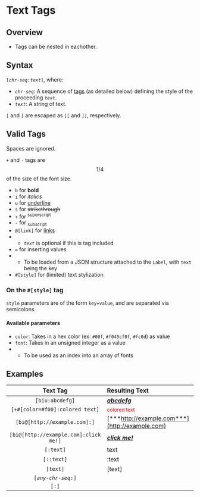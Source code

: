 # Text Tags

## Overview

- Tags can be nested in eachother.

## Syntax

`[`*`chr-seq`*`:`*`text`*`]`, where:

- *`chr-seq`*: A sequence of [tags](#Tags) (as detailed below) defining the style of the proceeding *`text`*.
- *`text`*: A string of text.

`[` and `]` are escaped as `[[` and `]]`, respectively.

## Valid Tags

Spaces are ignored.

`+` and `-` tags are $$1/4$$ of the size of the font size.

- `b` for **bold**
- `i` for *italics*
- `u` for <ins>underline</ins>
- `s` for ~~strikethrough~~
- `+` for <sup>superscript</sup>
- `-` for <sub>subscript</sub>
- `@[link]` for [links](https://www.youtube.com/watch?v=ihCc2MoLF9k)
- - *`text`* is optional if this is tag included
- `=` for inserting values
- - To be loaded from a JSON structure attached to the `Label`, with `text` being the key
- `#[style]` for (limited) text stylization

### On the `#[style]` tag

`style` parameters are of the form `key=value`, and are separated via semicolons.

#### Available parameters

- `color`: Takes in a hex color (ex: `#00f`, `#f045cf0f`, `#fc0d`) as value
- `font`: Takes in an unsigned integer as a value
- - To be used as an index into an array of fonts


## Examples

|Text Tag|Resulting Text|
|:-:|:-|
|`[biu:abcdefg]`|<ins>***abcdefg***</ins>|
|`[+#[color=#f00]:colored text]`|<span style="color:red"><sup>colored text</sup></span>|
|`[bi@[http://example.com]:]`|[***http://example.com***](http://example.com)|
|`[bi@[http://example.com]:click me!]`|[***click me!***](http://example.com)|
|`[:text]`|text|
|`[::text]`|:text|
|`[text]`|\[text\]|
|`[`*`any-chr-seq`*`:]`||
|`[:]`||